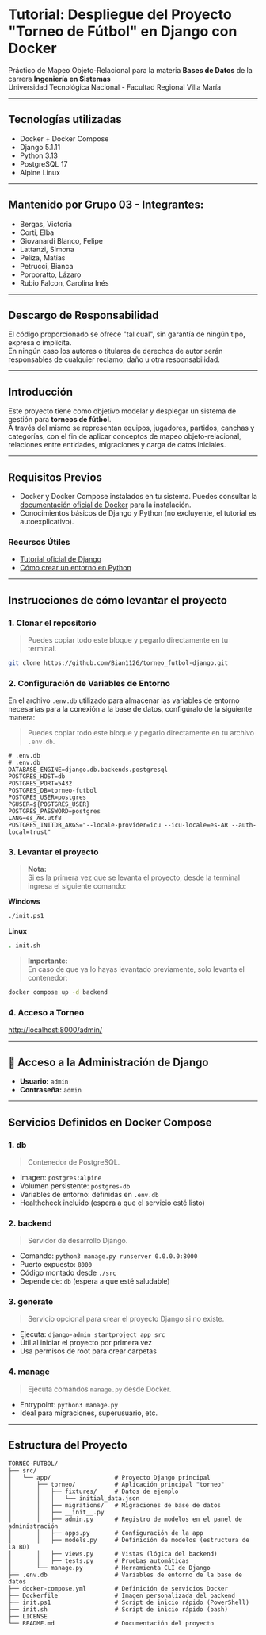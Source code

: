 # Tutorial: Despliegue del Proyecto "Torneo de Fútbol" en Django con Docker

Práctico de Mapeo Objeto-Relacional para la materia **Bases de Datos** de la carrera **Ingeniería en Sistemas**  
Universidad Tecnológica Nacional - Facultad Regional Villa María

---

## Tecnologías utilizadas

* Docker + Docker Compose  
* Django 5.1.11  
* Python 3.13  
* PostgreSQL 17  
* Alpine Linux  

---

## Mantenido por Grupo 03 - Integrantes:

* Bergas, Victoria  
* Corti, Elba  
* Giovanardi Blanco, Felipe  
* Lattanzi, Simona  
* Peliza, Matías  
* Petrucci, Bianca  
* Porporatto, Lázaro  
* Rubio Falcon, Carolina Inés  

---

## Descargo de Responsabilidad

El código proporcionado se ofrece "tal cual", sin garantía de ningún tipo, expresa o implícita.  
En ningún caso los autores o titulares de derechos de autor serán responsables de cualquier reclamo, daño u otra responsabilidad.

---

## Introducción

Este proyecto tiene como objetivo modelar y desplegar un sistema de gestión para **torneos de fútbol**.  
A través del mismo se representan equipos, jugadores, partidos, canchas y categorías, con el fin de aplicar conceptos de mapeo objeto-relacional, relaciones entre entidades, migraciones y carga de datos iniciales.

---

## Requisitos Previos

* Docker y Docker Compose instalados en tu sistema. Puedes consultar la [documentación oficial de Docker](https://docs.docker.com/get-started/get-docker/) para la instalación.
* Conocimientos básicos de Django y Python (no excluyente, el tutorial es autoexplicativo).

### Recursos Útiles

* [Tutorial oficial de Django](https://docs.djangoproject.com/en/2.0/intro/tutorial01/)
* [Cómo crear un entorno en Python](https://docs.djangoproject.com/en/2.0/intro/contributing/)

---

## Instrucciones de cómo levantar el proyecto

### 1. Clonar el repositorio
> Puedes copiar todo este bloque y pegarlo directamente en tu terminal.
```bash
git clone https://github.com/Bian1126/torneo_futbol-django.git
```

### 2. Configuración de Variables de Entorno
En el archivo `.env.db` utilizado para almacenar las variables de entorno necesarias para la conexión a la base de datos, configúralo de la siguiente manera:  
>Puedes copiar todo este bloque y pegarlo directamente en tu archivo `.env.db`.
```dotenv
# .env.db
# .env.db
DATABASE_ENGINE=django.db.backends.postgresql
POSTGRES_HOST=db
POSTGRES_PORT=5432
POSTGRES_DB=torneo-futbol
POSTGRES_USER=postgres
PGUSER=${POSTGRES_USER}
POSTGRES_PASSWORD=postgres
LANG=es_AR.utf8
POSTGRES_INITDB_ARGS="--locale-provider=icu --icu-locale=es-AR --auth-local=trust"

```

### 3. Levantar el proyecto
> **Nota:**  
> Si es la primera vez que se levanta el proyecto, desde la terminal ingresa el siguiente comando:

**Windows**
```bash
./init.ps1
```

**Linux**
```bash
. init.sh
```

> **Importante:**  
> En caso de que ya lo hayas levantado previamente, solo levanta el contenedor:

```bash
docker compose up -d backend
```

### 4. Acceso a Torneo
[http://localhost:8000/admin/](http://localhost:8000/admin/)

---

## 🔐 Acceso a la Administración de Django

* **Usuario:** `admin`  
* **Contraseña:** `admin`

---

## Servicios Definidos en Docker Compose

### 1. **db**
> Contenedor de PostgreSQL.

* Imagen: `postgres:alpine`  
* Volumen persistente: `postgres-db`  
* Variables de entorno: definidas en `.env.db`  
* Healthcheck incluido (espera a que el servicio esté listo)

### 2. **backend**
> Servidor de desarrollo Django.

* Comando: `python3 manage.py runserver 0.0.0.0:8000`  
* Puerto expuesto: `8000`  
* Código montado desde `./src`  
* Depende de: `db` (espera a que esté saludable)

### 3. **generate**
> Servicio opcional para crear el proyecto Django si no existe.

* Ejecuta: `django-admin startproject app src`  
* Útil al iniciar el proyecto por primera vez  
* Usa permisos de root para crear carpetas

### 4. **manage**
> Ejecuta comandos `manage.py` desde Docker.

* Entrypoint: `python3 manage.py`  
* Ideal para migraciones, superusuario, etc.

---

## Estructura del Proyecto

```
TORNEO-FUTBOL/
├── src/
│   └── app/                  # Proyecto Django principal
│       ├── torneo/           # Aplicación principal "torneo"
│       │   ├── fixtures/     # Datos de ejemplo
│       │   │   └── initial_data.json
│       │   ├── migrations/   # Migraciones de base de datos
│       │   ├── __init__.py
│       │   ├── admin.py      # Registro de modelos en el panel de administración
│       │   ├── apps.py       # Configuración de la app
│       │   ├── models.py     # Definición de modelos (estructura de la BD)
│       │   ├── views.py      # Vistas (lógica del backend)
│       │   ├── tests.py      # Pruebas automáticas
│       └── manage.py         # Herramienta CLI de Django
├── .env.db                   # Variables de entorno de la base de datos
├── docker-compose.yml        # Definición de servicios Docker
├── Dockerfile                # Imagen personalizada del backend
├── init.ps1                  # Script de inicio rápido (PowerShell)
├── init.sh                   # Script de inicio rápido (bash)
├── LICENSE
└── README.md                 # Documentación del proyecto
```
